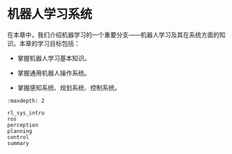# 机器人学习系统

在本章中，我们介绍机器学习的一个重要分支——机器人学习及其在系统方面的知识。本章的学习目标包括：

- 掌握机器人学习基本知识。

- 掌握通用机器人操作系统。

- 掌握感知系统、规划系统、控制系统。

```toc
:maxdepth: 2

rl_sys_intro
ros
perception
planning
control
summary
```
